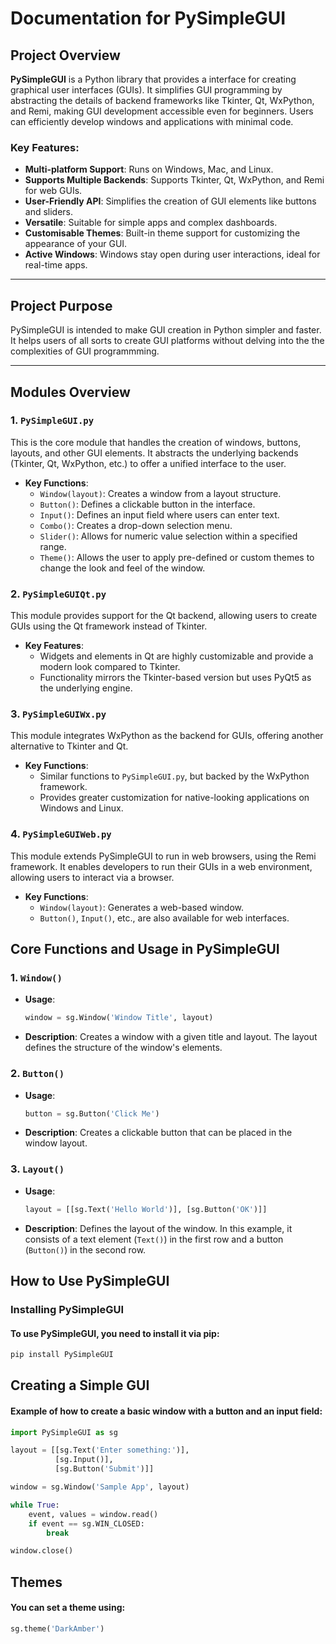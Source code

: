 # Documentation for PySimpleGUI

## Project Overview

**PySimpleGUI** is a Python library that provides a interface for creating graphical user interfaces (GUIs). It simplifies GUI programming by abstracting the details of backend frameworks like Tkinter, Qt, WxPython, and Remi, making GUI development accessible even for beginners. Users can efficiently develop windows and applications with minimal code. 

### Key Features:
- **Multi-platform Support**: Runs on Windows, Mac, and Linux.
- **Supports Multiple Backends**: Supports Tkinter, Qt, WxPython, and Remi for web GUIs.
- **User-Friendly API**: Simplifies the creation of GUI elements like buttons and sliders.
- **Versatile**: Suitable for simple apps and complex dashboards.
- **Customisable Themes**: Built-in theme support for customizing the appearance of your GUI.
- **Active Windows**: Windows stay open during user interactions, ideal for real-time apps.

---

## Project Purpose

PySimpleGUI is intended to make GUI creation in Python simpler and faster. It helps users of all sorts to create GUI platforms without delving into the the complexities of GUI programmming.

---

## Modules Overview

### 1. **`PySimpleGUI.py`**
This is the core module that handles the creation of windows, buttons, layouts, and other GUI elements. It abstracts the underlying backends (Tkinter, Qt, WxPython, etc.) to offer a unified interface to the user.

- **Key Functions**:
  - `Window(layout)`: Creates a window from a layout structure.
  - `Button()`: Defines a clickable button in the interface.
  - `Input()`: Defines an input field where users can enter text.
  - `Combo()`: Creates a drop-down selection menu.
  - `Slider()`: Allows for numeric value selection within a specified range.
  - `Theme()`: Allows the user to apply pre-defined or custom themes to change the look and feel of the window.

### 2. **`PySimpleGUIQt.py`**
This module provides support for the Qt backend, allowing users to create GUIs using the Qt framework instead of Tkinter.

- **Key Features**:
  - Widgets and elements in Qt are highly customizable and provide a modern look compared to Tkinter.
  - Functionality mirrors the Tkinter-based version but uses PyQt5 as the underlying engine.

### 3. **`PySimpleGUIWx.py`**
This module integrates WxPython as the backend for GUIs, offering another alternative to Tkinter and Qt.

- **Key Functions**:
  - Similar functions to `PySimpleGUI.py`, but backed by the WxPython framework.
  - Provides greater customization for native-looking applications on Windows and Linux.

### 4. **`PySimpleGUIWeb.py`**
This module extends PySimpleGUI to run in web browsers, using the Remi framework. It enables developers to run their GUIs in a web environment, allowing users to interact via a browser.

- **Key Functions**:
  - `Window(layout)`: Generates a web-based window.
  - `Button()`, `Input()`, etc., are also available for web interfaces.


## Core Functions and Usage in PySimpleGUI

### 1. **`Window()`**

- **Usage**:
    ```python
    window = sg.Window('Window Title', layout)
    ```
- **Description**: Creates a window with a given title and layout. The layout defines the structure of the window's elements.

### 2. **`Button()`**

- **Usage**:
    ```python
    button = sg.Button('Click Me')
    ```
- **Description**: Creates a clickable button that can be placed in the window layout.

### 3. **`Layout()`**

- **Usage**:
    ```python
    layout = [[sg.Text('Hello World')], [sg.Button('OK')]]
    ```
- **Description**: Defines the layout of the window. In this example, it consists of a text element (`Text()`) in the first row and a button (`Button()`) in the second row.

## How to Use PySimpleGUI

### **Installing PySimpleGUI**
#### To use PySimpleGUI, you need to install it via pip:
  ```python
  pip install PySimpleGUI
  ```
## Creating a Simple GUI 
#### Example of how to create a basic window with a button and an input field:
  ```python
  import PySimpleGUI as sg
  
  layout = [[sg.Text('Enter something:')],
            [sg.Input()],
            [sg.Button('Submit')]]
  
  window = sg.Window('Sample App', layout)
  
  while True:
      event, values = window.read()
      if event == sg.WIN_CLOSED:
          break
  
  window.close()
  ```
## Themes
#### You can set a theme using:
  ```python
  sg.theme('DarkAmber')
  ```

